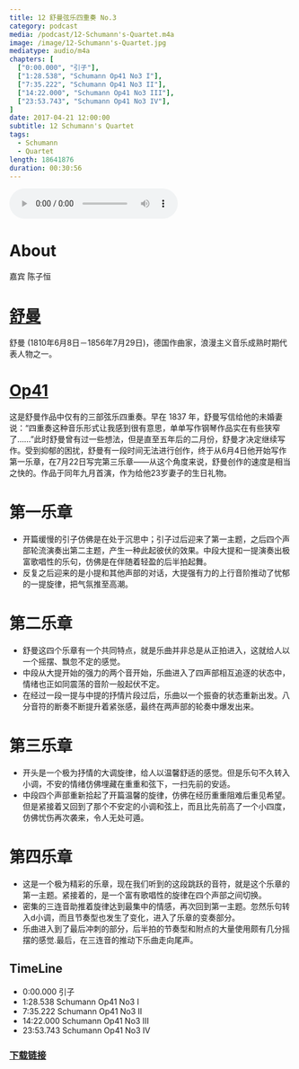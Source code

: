 ```yaml
---
title: 12 舒曼弦乐四重奏 No.3
category: podcast
media: /podcast/12-Schumann's-Quartet.m4a
image: /image/12-Schumann's-Quartet.jpg
mediatype: audio/m4a
chapters: [
  ["0:00.000", "引子"],
  ["1:28.538", "Schumann Op41 No3 I"],
  ["7:35.222", "Schumann Op41 No3 II"],
  ["14:22.000", "Schumann Op41 No3 III"],
  ["23:53.743", "Schumann Op41 No3 IV"],
]
date: 2017-04-21 12:00:00
subtitle: 12 Schumann's Quartet
tags:
  - Schumann
  - Quartet
length: 18641876
duration: 00:30:56
---
```


<audio src="//static.sapu.gq/podcast/12-Schumann's-Quartet.m4a" controls preload="metadata"></audio>

# About
嘉宾 陈子恒

# [舒曼](https://zh.wikipedia.org/wiki/%E7%BD%97%E4%BC%AF%E7%89%B9%C2%B7%E8%88%92%E6%9B%BC)
舒曼 (1810年6月8日－1856年7月29日)，德国作曲家，浪漫主义音乐成熟时期代表人物之一。

# [Op41](https://en.wikipedia.org/wiki/String_Quartets_(Schumann))
这是舒曼作品中仅有的三部弦乐四重奏。早在 1837 年，舒曼写信给他的未婚妻说：“四重奏这种音乐形式让我感到很有意思，单单写作钢琴作品实在有些狭窄了……”此时舒曼曾有过一些想法，但是直至五年后的二月份，舒曼才决定继续写作。受到抑郁的困扰，舒曼有一段时间无法进行创作，终于从6月4日他开始写作第一乐章，在7月22日写完第三乐章——从这个角度来说，舒曼创作的速度是相当之快的。作品于同年九月首演，作为给他23岁妻子的生日礼物。

<!--more-->

# 第一乐章
- 开篇缓慢的引子仿佛是在处于沉思中；引子过后迎来了第一主题，之后四个声部轮流演奏出第二主题，产生一种此起彼伏的效果。中段大提和一提演奏出极富歌唱性的乐句，仿佛是在伴随着轻盈的后半拍起舞。
- 反复之后迎来的是小提和其他声部的对话，大提强有力的上行音阶推动了忧郁的一提旋律，把气氛推至高潮。

# 第二乐章
- 舒曼这四个乐章有一个共同特点，就是乐曲并非总是从正拍进入，这就给人以一个摇摆、飘忽不定的感觉。
- 中段从大提开始的强力的两个音开始，乐曲进入了四声部相互追逐的状态中，情绪也正如同震荡的音阶一般起伏不定。
- 在经过一段一提与中提的抒情片段过后，乐曲以一个振奋的状态重新出发。八分音符的断奏不断提升着紧张感，最终在两声部的轮奏中爆发出来。

# 第三乐章
- 开头是一个极为抒情的大调旋律，给人以温馨舒适的感觉。但是乐句不久转入小调，不安的情绪仿佛埋藏在重重和弦下，一扫先前的安适。
- 中段四个声部重新拾起了开篇温馨的旋律，仿佛在经历重重阻难后重见希望。但是紧接着又回到了那个不安定的小调和弦上，而且比先前高了一个小四度，仿佛忧伤再次袭来，令人无处可遁。

# 第四乐章
- 这是一个极为精彩的乐章，现在我们听到的这段跳跃的音符，就是这个乐章的第一主题。紧接着的，是一个富有歌唱性的旋律在四个声部之间切换。
- 密集的三连音助推着旋律达到最集中的情感，再次回到第一主题。忽然乐句转入d小调，而且节奏型也发生了变化，进入了乐章的变奏部分。
- 乐曲进入到了最后冲刺的部分，后半拍的节奏型和附点的大量使用颇有几分摇摆的感觉.最后，在三连音的推动下乐曲走向尾声。

## TimeLine
- 0:00.000 引子
- 1:28.538 Schumann Op41 No3 I
- 7:35.222 Schumann Op41 No3 II
- 14:22.000 Schumann Op41 No3 III
- 23:53.743 Schumann Op41 No3 IV

### [下载链接](//static.sapu.gq/podcast/12-Schumann's-Quartet.m4a)


